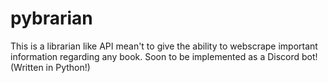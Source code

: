 # pybrarian
This is a librarian like API mean't to give the ability to webscrape important information regarding any book. Soon to be implemented as a Discord bot! (Written in Python!)
